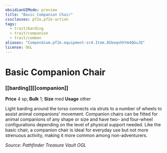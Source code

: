 ```yaml
---
obsidianUIMode: preview
title: "Basic Companion Chair"
cssclasses: pf2e,pf2e-action
tags:
  - trait/barding
  - trait/companion
  - trait/common
aliases: "Compendium.pf2e.equipment-srd.Item.8SkeqnhhYm4QGuJQ"
license: OGL
---
```

# Basic Companion Chair

### [[barding]][[companion]]


**Price** 4 sp; 
**Bulk** 1; **Size** med
**Usage** other

Light barding around the torso connects via struts to a number of wheels to assist animal companions' movement. Companion chairs can be fitted for animal companions of any shape or size and have two- and four-wheel configurations depending on the level of physical support needed. Like the basic chair, a companion chair is ideal for everyday use but not more strenuous activity, making it more common among non-adventurers.

*Source: Pathfinder Treasure Vault*
*OGL*